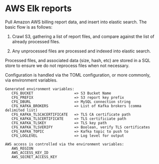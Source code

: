 AWS Elk reports
===================

Pull Amazon AWS billing report data, and insert into elastic search.
The basic flow is as follows:

1.  Crawl S3, gathering a list of report files, and compare against the list of already
    processed files.

2.  Any unprocessed files are processed and indexed into elastic search.

Processed files, and associated data (size, hash, etc) are stored in a SQL store to
ensure we do not reprocess files when not necessary.

Configuration is handled via the TOML configuration, or more commonly, via environment variables.

```
Generated environment variables:
   CFG_BUCKET                   => S3 Bucket Name
   CFG_PREFIX                   => S3 report key prefix
   CFG_DBURL                    => MySQL connection string
   CFG_KAFKA_BROKERS            => List of Kafka brokers (comma delimited list)
   CFG_KAFKA_TLSCACERTIFICATE   => TLS CA certificate path
   CFG_KAFKA_TLSCERTIFICATE     => TLS certificiate path
   CFG_KAFKA_TLSKEY             => TLS key path
   CFG_KAFKA_TLSVERIFY          => Boolean, verify TLS certificates
   CFG_KAFKA_TOPIC              => Kafka topic to push to
   CFG_LOGLEVEL                 => Log level for output

AWS access is controlled via the environment variables:
   AWS_REGION
   AWS_ACCESS_KEY_ID
   AWS_SECRET_ACCESS_KEY
```
